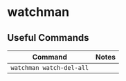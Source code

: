 # watchman

## Useful Commands

| Command                  | Notes |
| ------------------------ | ----- |
| `watchman watch-del-all` |       |
